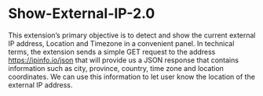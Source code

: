 # Show-External-IP-2.0
This extension’s primary objective is to detect and show the current external IP address, Location and Timezone in a convenient panel. In technical terms, the extension sends a simple GET request to the address https://ipinfo.io/json that will provide us a JSON response that contains information such as city, province, country, time zone and location coordinates. We can use this information to let user know the location of the external IP address.
